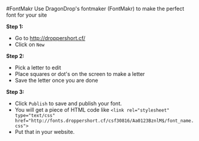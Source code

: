 #FontMakr
Use DragonDrop's fontmaker (FontMakr) to make the perfect font for your site

**Step 1:**
- Go to http://droppershort.cf/
- Click on `New`

**Step 2:**
- Pick a letter to edit
- Place squares or dot's on the screen to make a letter
- Save the letter once you are done

**Step 3:**
- Click `Publish` to save and publish your font.
- You will get a piece of HTML code like `<link rel="stylesheet" type="text/css" href="http://fonts.droppershort.cf/csf30816/Aa0123BznlM$/font_name.css">`
- Put that in your website.
